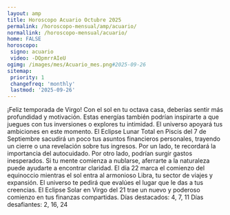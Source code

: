 ```yaml
---
layout: amp
title: Horoscopo Acuario Octubre 2025 
permalink: /horoscopo-mensual/amp/acuario/
normallink: /horoscopo-mensual/acuario/
home: FALSE
horoscopo:
 signo: acuario
 video: -DQpmrrAIeU
ogimg: /images/mes/Acuario_mes.png#2025-09-26
sitemap:
 priority: 1
 changefreq: 'monthly'
 lastmod: '2025-09-26'
---
```



¡Feliz temporada de Virgo! Con el sol en tu octava casa, deberías sentir más profundidad y motivación. Estas energías también podrían inspirarte a que juegues con tus inversiones o explores tu intimidad. El universo apoyará tus ambiciones en este momento. El Eclipse Lunar Total en Piscis del 7 de Septiembre sacudirá un poco tus asuntos financieros personales, trayendo un cierre o una revelación sobre tus ingresos. Por un lado, te recordará la importancia del autocuidado. Por otro lado, podrían surgir gastos inesperados. Si tu mente comienza a nublarse, aferrarte a la naturaleza puede ayudarte a encontrar claridad. El día 22 marca el comienzo del equinoccio mientras el sol entra al armonioso Libra, tu sector de viajes y expansión. El universo te pedirá que evalúes el lugar que le das a tus creencias. El Eclipse Solar en Virgo del 21 trae un nuevo y poderoso comienzo en tus finanzas compartidas.
Días destacados: 4, 7, 11
Días desafiantes: 2, 16, 24
